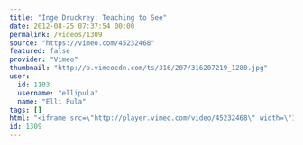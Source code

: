 ```yaml
---
title: "Inge Druckrey: Teaching to See"
date: 2012-08-25 07:37:54 00:00
permalink: /videos/1309
source: "https://vimeo.com/45232468"
featured: false
provider: "Vimeo"
thumbnail: "http://b.vimeocdn.com/ts/316/207/316207219_1280.jpg"
user:
  id: 1103
  username: "ellipula"
  name: "Elli Pula"
tags: []
html: "<iframe src=\"http://player.vimeo.com/video/45232468\" width=\"1280\" height=\"720\" frameborder=\"0\" webkitAllowFullScreen mozallowfullscreen allowFullScreen></iframe>"
id: 1309
---
```


